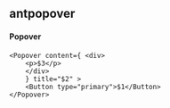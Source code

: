 ## antpopover
#### Popover

```
<Popover content={ <div>
    <p>$3</p>
    </div>
    } title="$2" >
    <Button type="primary">$1</Button>
</Popover>
```
